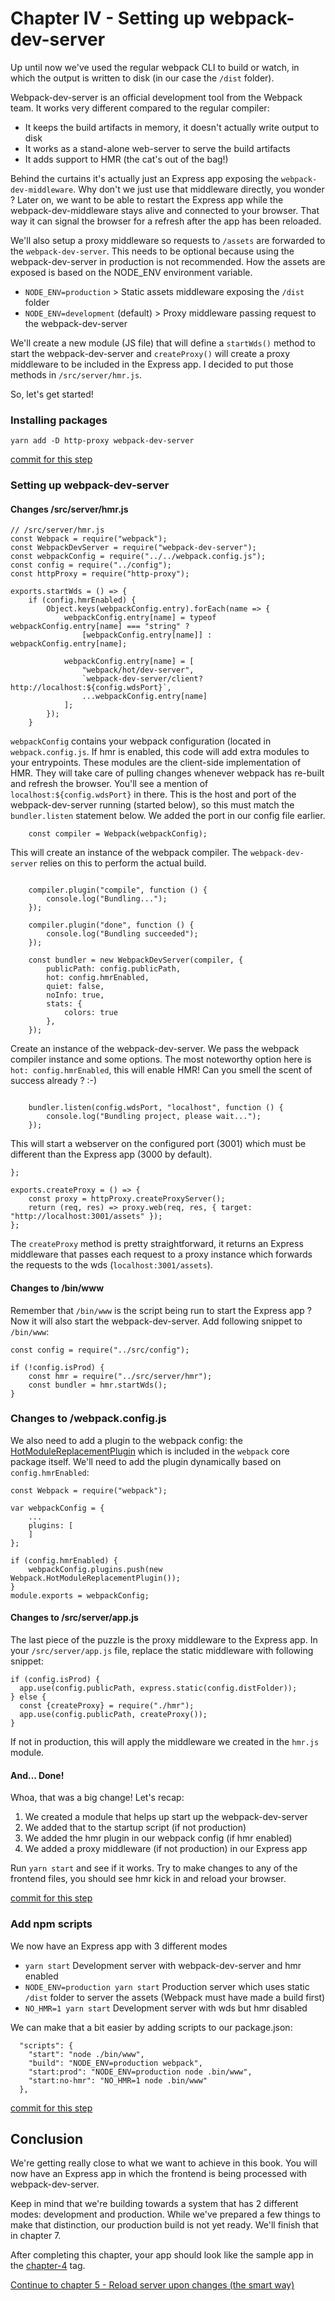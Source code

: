 # Chapter IV - Setting up webpack-dev-server

Up until now we've used the regular webpack CLI to build or watch, in which the output is written to disk (in our case
the `/dist` folder).

Webpack-dev-server is an official development tool from the Webpack team. It works very different compared to the
 regular compiler:

- It keeps the build artifacts in memory, it doesn't actually write output to disk
- It works as a stand-alone web-server to serve the build artifacts
- It adds support to HMR (the cat's out of the bag!)

Behind the curtains it's actually just an Express app exposing the `webpack-dev-middleware`. Why don't we just
use that middleware directly, you wonder ? Later on, we want to be able to restart the Express app while the 
webpack-dev-middleware stays alive and connected to your browser. That way it can signal the browser for a refresh after
the app has been reloaded.

We'll also setup a proxy middleware so requests to `/assets` are forwarded to the `webpack-dev-server`. This needs to be
optional because using the webpack-dev-server in production is not recommended. How the assets are exposed is based on
the NODE_ENV environment variable.

- `NODE_ENV=production` > Static assets middleware exposing the `/dist` folder
- `NODE_ENV=development` (default) > Proxy middleware passing request to the webpack-dev-server

We'll create a new module (JS file) that will define a `startWds()` method to start the webpack-dev-server and
`createProxy()` will create a proxy middleware to be included in the Express app. I decided to put those methods in
 `/src/server/hmr.js`.

So, let's get started!

### Installing packages

```
yarn add -D http-proxy webpack-dev-server
```

[commit for this step](https://github.com/webberig/webpack-express-ultimate-guide-sample/commit/e60bc70da6dfe12ccd3dce86785c7f472fcb70ff)

### Setting up webpack-dev-server

#### Changes /src/server/hmr.js

```
// /src/server/hmr.js
const Webpack = require("webpack");
const WebpackDevServer = require("webpack-dev-server");
const webpackConfig = require("../../webpack.config.js");
const config = require("../config");
const httpProxy = require("http-proxy");

exports.startWds = () => {
    if (config.hmrEnabled) {
        Object.keys(webpackConfig.entry).forEach(name => {
            webpackConfig.entry[name] = typeof webpackConfig.entry[name] === "string" ?
                [webpackConfig.entry[name]] : webpackConfig.entry[name];

            webpackConfig.entry[name] = [
                "webpack/hot/dev-server",
                `webpack-dev-server/client?http://localhost:${config.wdsPort}`,
                ...webpackConfig.entry[name]
            ];
        });
    }
```
`webpackConfig` contains your webpack configuration (located in `webpack.config.js`. If hmr is enabled, this code will
 add extra modules to your entrypoints. These modules are the client-side implementation of HMR. They will take care 
 of pulling changes whenever webpack has re-built and refresh the browser. You'll see a mention of
  `localhost:${config.wdsPort}` in there. This is the host and port of the webpack-dev-server running (started below),
   so this must match the `bundler.listen` statement below. We added the port in our config file earlier.
```
    const compiler = Webpack(webpackConfig);
```
This will create an instance of the webpack compiler. The `webpack-dev-server` relies on this to perform the actual 
build.
```

    compiler.plugin("compile", function () {
        console.log("Bundling...");
    });

    compiler.plugin("done", function () {
        console.log("Bundling succeeded");
    });

    const bundler = new WebpackDevServer(compiler, {
        publicPath: config.publicPath,
        hot: config.hmrEnabled,
        quiet: false,
        noInfo: true,
        stats: {
            colors: true
        },
    });
```
Create an instance of the webpack-dev-server. We pass the webpack compiler instance and some options. The most
noteworthy option here is `hot: config.hmrEnabled`, this will enable HMR! Can you smell the scent of success
 already ? :-)
```

    bundler.listen(config.wdsPort, "localhost", function () {
        console.log("Bundling project, please wait...");
    });
```
This will start a webserver on the configured port (3001) which must be different than the Express app
 (3000 by default).
```
};

exports.createProxy = () => {
    const proxy = httpProxy.createProxyServer();
    return (req, res) => proxy.web(req, res, { target: "http://localhost:3001/assets" });
};

```
The `createProxy` method is pretty straightforward, it returns an Express middleware that passes each request to a proxy
 instance which forwards the requests to the wds (`localhost:3001/assets`).

#### Changes to /bin/www

Remember that `/bin/www` is the script being run to start the Express app ? Now it will also start the
 webpack-dev-server. Add following snippet to `/bin/www`:

```
const config = require("../src/config");

if (!config.isProd) {
    const hmr = require("../src/server/hmr");
    const bundler = hmr.startWds();
}
```

### Changes to /webpack.config.js

We also need to add a plugin to the webpack config: the
[HotModuleReplacementPlugin](https://webpack.js.org/plugins/hot-module-replacement-plugin/) which is
included in the `webpack` core package itself. We'll need to add the plugin dynamically based on
`config.hmrEnabled`:

```
const Webpack = require("webpack");

var webpackConfig = {
    ...
    plugins: [
    ]
};

if (config.hmrEnabled) {
    webpackConfig.plugins.push(new Webpack.HotModuleReplacementPlugin());
}
module.exports = webpackConfig;
```

#### Changes to /src/server/app.js

The last piece of the puzzle is the proxy middleware to the Express app. In your `/src/server/app.js` file,
 replace the static middleware with following snippet:

```
if (config.isProd) {
  app.use(config.publicPath, express.static(config.distFolder));
} else {
  const {createProxy} = require("./hmr");
  app.use(config.publicPath, createProxy());
}
```

If not in production, this will apply the middleware we created in the `hmr.js` module.

#### And... Done!
Whoa, that was a big change! Let's recap:

1. We created a module that helps up start up the webpack-dev-server
2. We added that to the startup script (if not production)
3. We added the hmr plugin in our webpack config (if hmr enabled)
4. We added a proxy middleware (if not production) in our Express app

Run `yarn start` and see if it works. Try to make changes to any of the frontend files, you should see hmr
kick in and reload your browser.

[commit for this step](https://github.com/webberig/webpack-express-ultimate-guide-sample/commit/7e84bb73568a61bc492c5ce0b8ce6d34f8641702)

### Add npm scripts

We now have an Express app with 3 different modes
- `yarn start` Development server with webpack-dev-server and hmr enabled
- `NODE_ENV=production yarn start` Production server which uses static `/dist` folder to server the assets (Webpack must
have made a build first)
- `NO_HMR=1 yarn start` Development server with wds but hmr disabled

We can make that a bit easier by adding scripts to our package.json:
```
  "scripts": {
    "start": "node ./bin/www",
    "build": "NODE_ENV=production webpack",
    "start:prod": "NODE_ENV=production node .bin/www",
    "start:no-hmr": "NO_HMR=1 node .bin/www"
  },
```

[commit for this step](https://github.com/webberig/webpack-express-ultimate-guide-sample/commit/8d26fe7f8d8939d45ae12e2f0e71d307b14093f5)

## Conclusion

We're getting really close to what we want to achieve in this book. You will now have an Express app in which the
frontend is being processed with webpack-dev-server.

Keep in mind that we're building towards a system that has 2 different modes: development and production. While we've
prepared a few things to make that distinction, our production build is not yet ready. We'll finish that in chapter 7.

After completing this chapter, your app should look like the sample app in the
 [chapter-4](https://github.com/webberig/webpack-express-ultimate-guide-sample/tree/chapter-4) tag.

[Continue to chapter 5 - Reload server upon changes (the smart way)](/5-reload-server-upon-changes)
